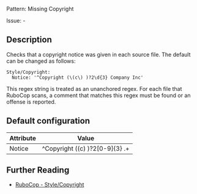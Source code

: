 Pattern: Missing Copyright

Issue: -

## Description

Checks that a copyright notice was given in each source file. The default can be changed as follows:

    Style/Copyright:
      Notice: '^Copyright (\(c\) )?2\d{3} Company Inc'

This regex string is treated as an unanchored regex.  For each file
that RuboCop scans, a comment that matches this regex must be found or
an offense is reported.

## Default configuration

Attribute | Value
--- | ---
Notice | ^Copyright (\(c\) )?2[0-9]{3} .+

## Further Reading

* [RuboCop - Style/Copyright](https://rubocop.readthedocs.io/en/latest/cops_style/#stylecopyright)
